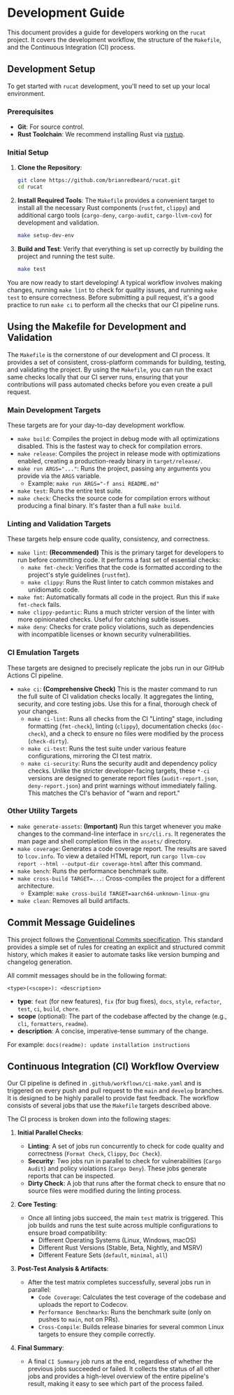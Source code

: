 # Development Guide

This document provides a guide for developers working on the `rucat` project. It
covers the development workflow, the structure of the `Makefile`, and the
Continuous Integration (CI) process.

## Development Setup

To get started with `rucat` development, you'll need to set up your local
environment.

### Prerequisites

- **Git**: For source control.
- **Rust Toolchain**: We recommend installing Rust via
  [rustup](https://rustup.rs/).

### Initial Setup

1. **Clone the Repository**:

   ```bash
   git clone https://github.com/brianredbeard/rucat.git
   cd rucat
   ```

1. **Install Required Tools**: The `Makefile` provides a convenient target to
   install all the necessary Rust components (`rustfmt`, `clippy`) and
   additional cargo tools (`cargo-deny`, `cargo-audit`, `cargo-llvm-cov`) for
   development and validation.

   ```bash
   make setup-dev-env
   ```

1. **Build and Test**: Verify that everything is set up correctly by building
   the project and running the test suite.

   ```bash
   make test
   ```

You are now ready to start developing! A typical workflow involves making
changes, running `make lint` to check for quality issues, and running
`make test` to ensure correctness. Before submitting a pull request, it's a good
practice to run `make ci` to perform all the checks that our CI pipeline runs.

## Using the Makefile for Development and Validation

The `Makefile` is the cornerstone of our development and CI process. It provides
a set of consistent, cross-platform commands for building, testing, and
validating the project. By using the `Makefile`, you can run the exact same
checks locally that our CI server runs, ensuring that your contributions will
pass automated checks before you even create a pull request.

### Main Development Targets

These targets are for your day-to-day development workflow.

- `make build`: Compiles the project in debug mode with all optimizations
  disabled. This is the fastest way to check for compilation errors.
- `make release`: Compiles the project in release mode with optimizations
  enabled, creating a production-ready binary in `target/release/`.
- `make run ARGS="..."`: Runs the project, passing any arguments you provide via
  the `ARGS` variable.
  - Example: `make run ARGS="-f ansi README.md"`
- `make test`: Runs the entire test suite.
- `make check`: Checks the source code for compilation errors without producing
  a final binary. It's faster than a full `make build`.

### Linting and Validation Targets

These targets help ensure code quality, consistency, and correctness.

- `make lint`: **(Recommended)** This is the primary target for developers to
  run before committing code. It performs a fast set of essential checks:
  - `make fmt-check`: Verifies that the code is formatted according to the
    project's style guidelines (`rustfmt`).
  - `make clippy`: Runs the Rust linter to catch common mistakes and unidiomatic
    code.
- `make fmt`: Automatically formats all code in the project. Run this if
  `make fmt-check` fails.
- `make clippy-pedantic`: Runs a much stricter version of the linter with more
  opinionated checks. Useful for catching subtle issues.
- `make deny`: Checks for crate policy violations, such as dependencies with
  incompatible licenses or known security vulnerabilities.

### CI Emulation Targets

These targets are designed to precisely replicate the jobs run in our GitHub
Actions CI pipeline.

- `make ci`: **(Comprehensive Check)** This is the master command to run the
  full suite of CI validation checks locally. It aggregates the linting,
  security, and core testing jobs. Use this for a final, thorough check of your
  changes.
  - `make ci-lint`: Runs all checks from the CI "Linting" stage, including
    formatting (`fmt-check`), linting (`clippy`), documentation checks
    (`doc-check`), and a check to ensure no files were modified by the process
    (`check-dirty`).
  - `make ci-test`: Runs the test suite under various feature configurations,
    mirroring the CI test matrix.
  - `make ci-security`: Runs the security audit and dependency policy checks.
    Unlike the stricter developer-facing targets, these `*-ci` versions are
    designed to generate report files (`audit-report.json`, `deny-report.json`)
    and print warnings without immediately failing. This matches the CI's
    behavior of "warn and report."

### Other Utility Targets

- `make generate-assets`: **(Important)** Run this target whenever you make
  changes to the command-line interface in `src/cli.rs`. It regenerates the man
  page and shell completion files in the `assets/` directory.
- `make coverage`: Generates a code coverage report. The results are saved to
  `lcov.info`. To view a detailed HTML report, run
  `cargo llvm-cov report --html --output-dir coverage-html` after this command.
- `make bench`: Runs the performance benchmark suite.
- `make cross-build TARGET=...`: Cross-compiles the project for a different
  architecture.
  - Example: `make cross-build TARGET=aarch64-unknown-linux-gnu`
- `make clean`: Removes all build artifacts.

## Commit Message Guidelines

This project follows the
[Conventional Commits specification](https://www.conventionalcommits.org/en/v1.0.0/).
This standard provides a simple set of rules for creating an explicit and
structured commit history, which makes it easier to automate tasks like version
bumping and changelog generation.

All commit messages should be in the following format:

```
<type>(<scope>): <description>
```

- **type**: `feat` (for new features), `fix` (for bug fixes), `docs`, `style`,
  `refactor`, `test`, `ci`, `build`, `chore`.
- **scope** (optional): The part of the codebase affected by the change (e.g.,
  `cli`, `formatters`, `readme`).
- **description**: A concise, imperative-tense summary of the change.

For example: `docs(readme): update installation instructions`

## Continuous Integration (CI) Workflow Overview

Our CI pipeline is defined in `.github/workflows/ci-make.yaml` and is triggered
on every push and pull request to the `main` and `develop` branches. It is
designed to be highly parallel to provide fast feedback. The workflow consists
of several jobs that use the `Makefile` targets described above.

The CI process is broken down into the following stages:

1. **Initial Parallel Checks**:

   - **Linting**: A set of jobs run concurrently to check for code quality and
     correctness (`Format Check`, `Clippy`, `Doc Check`).
   - **Security**: Two jobs run in parallel to check for vulnerabilities
     (`Cargo Audit`) and policy violations (`Cargo Deny`). These jobs generate
     reports that can be inspected.
   - **Dirty Check**: A job that runs after the format check to ensure that no
     source files were modified during the linting process.

1. **Core Testing**:

   - Once all linting jobs succeed, the main `test` matrix is triggered. This
     job builds and runs the test suite across multiple configurations to ensure
     broad compatibility:
     - Different Operating Systems (Linux, Windows, macOS)
     - Different Rust Versions (Stable, Beta, Nightly, and MSRV)
     - Different Feature Sets (`default`, `minimal`, `all`)

1. **Post-Test Analysis & Artifacts**:

   - After the test matrix completes successfully, several jobs run in parallel:
     - `Code Coverage`: Calculates the test coverage of the codebase and uploads
       the report to Codecov.
     - `Performance Benchmarks`: Runs the benchmark suite (only on pushes to
       `main`, not on PRs).
     - `Cross-Compile`: Builds release binaries for several common Linux targets
       to ensure they compile correctly.

1. **Final Summary**:

   - A final `CI Summary` job runs at the end, regardless of whether the
     previous jobs succeeded or failed. It collects the status of all other jobs
     and provides a high-level overview of the entire pipeline's result, making
     it easy to see which part of the process failed.
